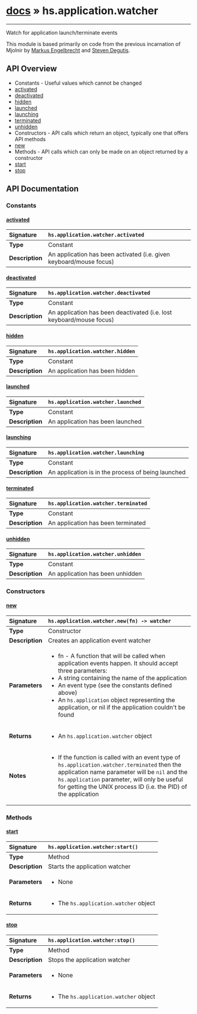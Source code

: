 # [docs](index.md) » hs.application.watcher
---

Watch for application launch/terminate events

This module is based primarily on code from the previous incarnation of Mjolnir by [Markus Engelbrecht](https://github.com/mgee) and [Steven Degutis](https://github.com/sdegutis/).

## API Overview
* Constants - Useful values which cannot be changed
 * [activated](#activated)
 * [deactivated](#deactivated)
 * [hidden](#hidden)
 * [launched](#launched)
 * [launching](#launching)
 * [terminated](#terminated)
 * [unhidden](#unhidden)
* Constructors - API calls which return an object, typically one that offers API methods
 * [new](#new)
* Methods - API calls which can only be made on an object returned by a constructor
 * [start](#start)
 * [stop](#stop)

## API Documentation

### Constants

#### [activated](#activated)
| <span style="float: left;">**Signature**</span> | <span style="float: left;">`hs.application.watcher.activated` </span>                                                          |
| -----------------------------------------------------|---------------------------------------------------------------------------------------------------------|
| **Type**                                             | Constant                                                                                         |
| **Description**                                      | An application has been activated (i.e. given keyboard/mouse focus)                                                                                         |

#### [deactivated](#deactivated)
| <span style="float: left;">**Signature**</span> | <span style="float: left;">`hs.application.watcher.deactivated` </span>                                                          |
| -----------------------------------------------------|---------------------------------------------------------------------------------------------------------|
| **Type**                                             | Constant                                                                                         |
| **Description**                                      | An application has been deactivated (i.e. lost keyboard/mouse focus)                                                                                         |

#### [hidden](#hidden)
| <span style="float: left;">**Signature**</span> | <span style="float: left;">`hs.application.watcher.hidden` </span>                                                          |
| -----------------------------------------------------|---------------------------------------------------------------------------------------------------------|
| **Type**                                             | Constant                                                                                         |
| **Description**                                      | An application has been hidden                                                                                         |

#### [launched](#launched)
| <span style="float: left;">**Signature**</span> | <span style="float: left;">`hs.application.watcher.launched` </span>                                                          |
| -----------------------------------------------------|---------------------------------------------------------------------------------------------------------|
| **Type**                                             | Constant                                                                                         |
| **Description**                                      | An application has been launched                                                                                         |

#### [launching](#launching)
| <span style="float: left;">**Signature**</span> | <span style="float: left;">`hs.application.watcher.launching` </span>                                                          |
| -----------------------------------------------------|---------------------------------------------------------------------------------------------------------|
| **Type**                                             | Constant                                                                                         |
| **Description**                                      | An application is in the process of being launched                                                                                         |

#### [terminated](#terminated)
| <span style="float: left;">**Signature**</span> | <span style="float: left;">`hs.application.watcher.terminated` </span>                                                          |
| -----------------------------------------------------|---------------------------------------------------------------------------------------------------------|
| **Type**                                             | Constant                                                                                         |
| **Description**                                      | An application has been terminated                                                                                         |

#### [unhidden](#unhidden)
| <span style="float: left;">**Signature**</span> | <span style="float: left;">`hs.application.watcher.unhidden` </span>                                                          |
| -----------------------------------------------------|---------------------------------------------------------------------------------------------------------|
| **Type**                                             | Constant                                                                                         |
| **Description**                                      | An application has been unhidden                                                                                         |

### Constructors

#### [new](#new)
| <span style="float: left;">**Signature**</span> | <span style="float: left;">`hs.application.watcher.new(fn) -> watcher` </span>                                                          |
| -----------------------------------------------------|---------------------------------------------------------------------------------------------------------|
| **Type**                                             | Constructor                                                                                         |
| **Description**                                      | Creates an application event watcher                                                                                         |
| **Parameters**                                       | <ul markdown="1"><li markdown="1">fn - A function that will be called when application events happen. It should accept three parameters:</li><li markdown="1"> A string containing the name of the application</li><li markdown="1"> An event type (see the constants defined above)</li><li markdown="1"> An `hs.application` object representing the application, or nil if the application couldn't be found</li></ul> |
| **Returns**                                          | <ul markdown="1"><li markdown="1">An `hs.application.watcher` object</li></ul>          |
| **Notes**                                            | <ul markdown="1"><li markdown="1">If the function is called with an event type of `hs.application.watcher.terminated` then the application name parameter will be `nil` and the `hs.application` parameter, will only be useful for getting the UNIX process ID (i.e. the PID) of the application</li></ul>                |

### Methods

#### [start](#start)
| <span style="float: left;">**Signature**</span> | <span style="float: left;">`hs.application.watcher:start()` </span>                                                          |
| -----------------------------------------------------|---------------------------------------------------------------------------------------------------------|
| **Type**                                             | Method                                                                                         |
| **Description**                                      | Starts the application watcher                                                                                         |
| **Parameters**                                       | <ul markdown="1"><li markdown="1">None</li></ul> |
| **Returns**                                          | <ul markdown="1"><li markdown="1">The `hs.application.watcher` object</li></ul>          |

#### [stop](#stop)
| <span style="float: left;">**Signature**</span> | <span style="float: left;">`hs.application.watcher:stop()` </span>                                                          |
| -----------------------------------------------------|---------------------------------------------------------------------------------------------------------|
| **Type**                                             | Method                                                                                         |
| **Description**                                      | Stops the application watcher                                                                                         |
| **Parameters**                                       | <ul markdown="1"><li markdown="1">None</li></ul> |
| **Returns**                                          | <ul markdown="1"><li markdown="1">The `hs.application.watcher` object</li></ul>          |

